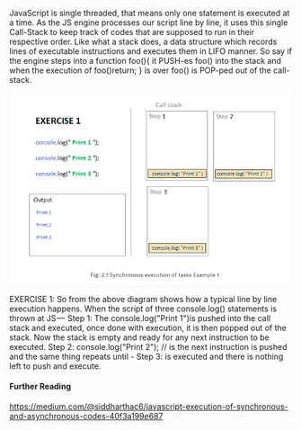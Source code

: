 JavaScript is single threaded, that means only one statement is executed at a time. As the JS engine processes our script line by line, it uses this single Call-Stack to keep track of codes that are supposed to run in their respective order. Like what a stack does, a data structure which records lines of executable instructions and executes them in LIFO manner. So say if the engine steps into a function foo(){ it PUSH-es foo() into the stack and when the execution of foo()return; } is over foo() is POP-ped out of the call-stack.

<img src="./sequential-execution-1.png">

EXERCISE 1: So from the above diagram shows how a typical line by line execution happens. When the script of three console.log() statements is thrown at JS — 
Step 1: The console.log("Print 1")is pushed into the call stack and executed, once done with execution, it is then popped out of the stack. Now the stack is empty and ready for any next instruction to be executed.
Step 2: console.log("Print 2"); // is the next instruction is pushed and the same thing repeats until - Step 3: is executed and there is nothing left to push and execute.

#### Further Reading

https://medium.com/@siddharthac6/javascript-execution-of-synchronous-and-asynchronous-codes-40f3a199e687
